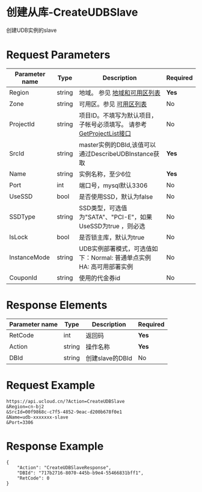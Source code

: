 # 创建从库-CreateUDBSlave

创建UDB实例的slave

# Request Parameters
|Parameter name|Type|Description|Required|
|---|---|---|---|
|Region|string|地域。 参见 [地域和可用区列表](../summary/regionlist.html)|**Yes**|
|Zone|string|可用区。参见 [可用区列表](../summary/regionlist.html)|No|
|ProjectId|string|项目ID。不填写为默认项目，子帐号必须填写。 请参考[GetProjectList接口](../summary/get_project_list.html)|No|
|SrcId|string|master实例的DBId,该值可以通过DescribeUDBInstance获取|**Yes**|
|Name|string|实例名称，至少6位|**Yes**|
|Port|int|端口号，mysql默认3306|No|
|UseSSD|bool|是否使用SSD，默认为false|No|
|SSDType|string|SSD类型，可选值为"SATA"、"PCI-E"，如果UseSSD为true ，则必选|No|
|IsLock|bool|是否锁主库，默认为true|No|
|InstanceMode|string|UDB实例部署模式，可选值如下：Normal: 普通单点实例HA: 高可用部署实例|No|
|CouponId|string|使用的代金券id|No|

# Response Elements
|Parameter name|Type|Description|Required|
|---|---|---|---|
|RetCode|int|返回码|**Yes**|
|Action|string|操作名称|**Yes**|
|DBId|string|创建slave的DBId|No|

# Request Example
```
https://api.ucloud.cn/?Action=CreateUDBSlave 
&Region=cn-bj2
&SrcId=00f9868c-c7f5-4852-9eac-d200b678f0e1
&Name=udb-xxxxxxx-slave
&Port=3306     
```

# Response Example
```
{
    "Action": "CreateUDBSlaveResponse", 
    "DBId": "717b2716-8070-445b-b9e4-55466831bff1", 
    "RetCode": 0
}
```

